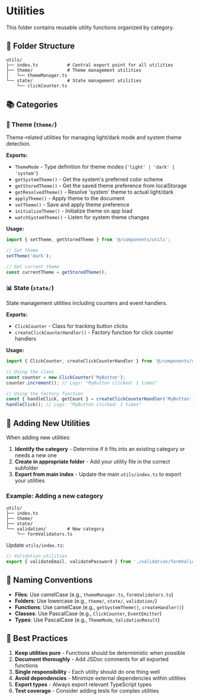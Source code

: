 # Utilities

This folder contains reusable utility functions organized by category.

## 📁 Folder Structure

```
utils/
├── index.ts           # Central export point for all utilities
├── theme/             # Theme management utilities
│   └── themeManager.ts
└── state/             # State management utilities
    └── clickCounter.ts
```

## 📚 Categories

### 🎨 Theme (`theme/`)
Theme-related utilities for managing light/dark mode and system theme detection.

**Exports:**
- `ThemeMode` - Type definition for theme modes (`'light' | 'dark' | 'system'`)
- `getSystemTheme()` - Get the system's preferred color scheme
- `getStoredTheme()` - Get the saved theme preference from localStorage
- `getResolvedTheme()` - Resolve 'system' theme to actual light/dark
- `applyTheme()` - Apply theme to the document
- `setTheme()` - Save and apply theme preference
- `initializeTheme()` - Initialize theme on app load
- `watchSystemTheme()` - Listen for system theme changes

**Usage:**
```typescript
import { setTheme, getStoredTheme } from '@/components/utils';

// Set theme
setTheme('dark');

// Get current theme
const currentTheme = getStoredTheme();
```

### 📊 State (`state/`)
State management utilities including counters and event handlers.

**Exports:**
- `ClickCounter` - Class for tracking button clicks
- `createClickCounterHandler()` - Factory function for click counter handlers

**Usage:**
```typescript
import { ClickCounter, createClickCounterHandler } from '@/components/utils';

// Using the class
const counter = new ClickCounter('MyButton');
counter.increment(); // Logs: "MyButton clicked: 1 times"

// Using the factory function
const { handleClick, getCount } = createClickCounterHandler('MyButton');
handleClick(); // Logs: "MyButton clicked: 1 times"
```

## 🔧 Adding New Utilities

When adding new utilities:

1. **Identify the category** - Determine if it fits into an existing category or needs a new one
2. **Create in appropriate folder** - Add your utility file in the correct subfolder
3. **Export from main index** - Update the main `utils/index.ts` to export your utilities

### Example: Adding a new category

```
utils/
├── index.ts
├── theme/
├── state/
└── validation/        # New category
    └── formValidators.ts
```

Update `utils/index.ts`:
```typescript
// Validation utilities
export { validateEmail, validatePassword } from './validation/formValidators';
```

## 📝 Naming Conventions

- **Files**: Use camelCase (e.g., `themeManager.ts`, `formValidators.ts`)
- **Folders**: Use lowercase (e.g., `theme/`, `state/`, `validation/`)
- **Functions**: Use camelCase (e.g., `getSystemTheme()`, `createHandler()`)
- **Classes**: Use PascalCase (e.g., `ClickCounter`, `EventEmitter`)
- **Types**: Use PascalCase (e.g., `ThemeMode`, `ValidationResult`)

## 🎯 Best Practices

1. **Keep utilities pure** - Functions should be deterministic when possible
2. **Document thoroughly** - Add JSDoc comments for all exported functions
3. **Single responsibility** - Each utility should do one thing well
4. **Avoid dependencies** - Minimize external dependencies within utilities
5. **Export types** - Always export relevant TypeScript types
6. **Test coverage** - Consider adding tests for complex utilities

